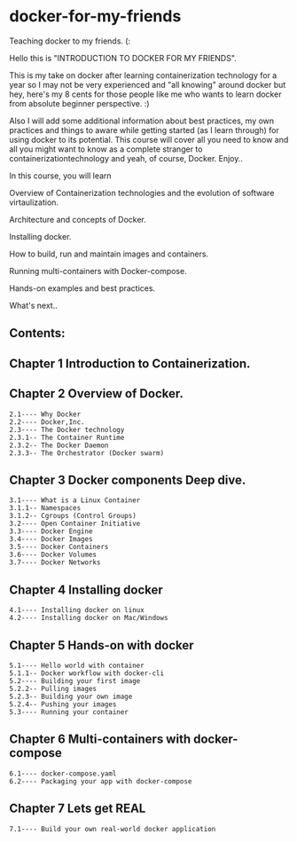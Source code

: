 # docker-for-my-friends
Teaching docker to my friends. (:

Hello this is "INTRODUCTION TO DOCKER FOR MY FRIENDS". 

This is my take on docker after learning containerization technology for a year so I may not be very experienced and "all knowing" around docker but hey, here's my 8 cents for those people like me who wants to learn docker from absolute beginner perspective. :)

Also I will add some additional information about best practices, my own practices and things to aware while getting started (as I learn through) for using docker to its potential.
This course will cover all you need to know and all you might want to know as a complete stranger to containerizationtechnology and yeah, of course, Docker.
Enjoy.. 

In this course, you will learn 

Overview of Containerization technologies and the evolution of software virtaulization.

Architecture and concepts of Docker.

Installing docker.

How to build, run and maintain images and containers.

Running multi-containers with Docker-compose. 

Hands-on examples and best practices.

What's next.. 


## Contents: 


## Chapter 1 	Introduction to Containerization. 

## Chapter 2 	Overview of Docker. 

	2.1---- Why Docker
	2.2---- Docker,Inc.
	2.3---- The Docker technology
	2.3.1-- The Container Runtime
	2.3.2-- The Docker Daemon
	2.3.3-- The Orchestrator (Docker swarm) 
	
## Chapter 3  	Docker components Deep dive.
	3.1---- What is a Linux Container
	3.1.1-- Namespaces
	3.1.2-- Cgroups (Control Groups)
	3.2---- Open Container Initiative
	3.3---- Docker Engine
	3.4---- Docker Images
	3.5---- Docker Containers
	3.6---- Docker Volumes
	3.7---- Docker Networks
	
## Chapter 4 	Installing docker 	

	4.1---- Installing docker on linux
	4.2---- Installing docker on Mac/Windows
	
## Chapter 5 	Hands-on with docker 		

	5.1---- Hello world with container
	5.1.1-- Docker workflow with docker-cli
	5.2---- Building your first image		
	5.2.2-- Pulling images 
	5.2.3-- Building your own image
	5.2.4-- Pushing your images
	5.3---- Running your container
	
## Chapter 6    Multi-containers with docker-compose

	6.1---- docker-compose.yaml
	6.2---- Packaging your app with docker-compose
	
## Chapter 7 	Lets get REAL 				

	7.1---- Build your own real-world docker application 




